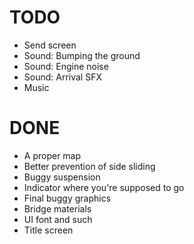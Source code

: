 # TODO
- Send screen
- Sound: Bumping the ground
- Sound: Engine noise
- Sound: Arrival SFX
- Music

# DONE
- A proper map
- Better prevention of side sliding
- Buggy suspension
- Indicator where you're supposed to go
- Final buggy graphics
- Bridge materials
- UI font and such
- Title screen